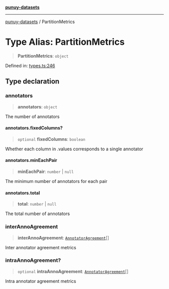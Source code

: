 [**punuy-datasets**](../README.md)

***

[punuy-datasets](../README.md) / PartitionMetrics

# Type Alias: PartitionMetrics

> **PartitionMetrics**: `object`

Defined in: [types.ts:246](https://github.com/andrefs/punuy-datasets/blob/16b70247735134f092de493b50b8271b6fcfd631/src/lib/types.ts#L246)

## Type declaration

### annotators

> **annotators**: `object`

The number of annotators

#### annotators.fixedColumns?

> `optional` **fixedColumns**: `boolean`

Whether each column in .values corresponds to a single annotator

#### annotators.minEachPair

> **minEachPair**: `number` \| `null`

The minimum number of annotators for each pair

#### annotators.total

> **total**: `number` \| `null`

The total number of annotators

### interAnnoAgreement

> **interAnnoAgreement**: [`AnnotatorAgreement`](AnnotatorAgreement.md)[]

Inter annotator agreement metrics

### intraAnnoAgreement?

> `optional` **intraAnnoAgreement**: [`AnnotatorAgreement`](AnnotatorAgreement.md)[]

Intra annotator agreement metrics
